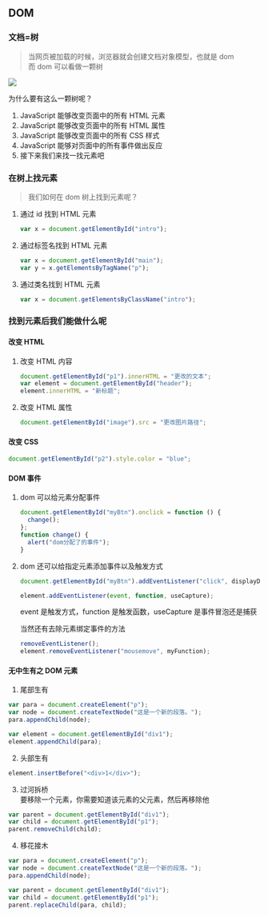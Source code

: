 ## DOM

### 文档=树

> 当网页被加载的时候，浏览器就会创建文档对象模型，也就是 dom  
> 而 dom 可以看做一颗树

<img src="https://www.runoob.com/images/pic_htmltree.gif">

为什么要有这么一颗树呢？

1. JavaScript 能够改变页面中的所有 HTML 元素
2. JavaScript 能够改变页面中的所有 HTML 属性
3. JavaScript 能够改变页面中的所有 CSS 样式
4. JavaScript 能够对页面中的所有事件做出反应
5. 接下来我们来找一找元素吧

### 在树上找元素

> 我们如何在 dom 树上找到元素呢？

1. 通过 id 找到 HTML 元素

   ```js
   var x = document.getElementById("intro");
   ```

2. 通过标签名找到 HTML 元素

   ```js
   var x = document.getElementById("main");
   var y = x.getElementsByTagName("p");
   ```

3. 通过类名找到 HTML 元素

   ```js
   var x = document.getElementsByClassName("intro");
   ```

### 找到元素后我们能做什么呢

#### 改变 HTML

1. 改变 HTML 内容

   ```js
   document.getElementById("p1").innerHTML = "更改的文本";
   var element = document.getElementById("header");
   element.innerHTML = "新标题";
   ```

2. 改变 HTML 属性

   ```js
   document.getElementById("image").src = "更改图片路径";
   ```

#### 改变 CSS

```js
document.getElementById("p2").style.color = "blue";
```

#### DOM 事件

1. dom 可以给元素分配事件

   ```js
   document.getElementById("myBtn").onclick = function () {
     change();
   };
   function change() {
     alert("dom分配了的事件");
   }
   ```

2. dom 还可以给指定元素添加事件以及触发方式

   ```js
   document.getElementById("myBtn").addEventListener("click", displayDate);
   ```

   ```js
   element.addEventListener(event, function, useCapture);
   ```

   event 是触发方式，function 是触发函数，useCapture 是事件冒泡还是捕获

   当然还有去除元素绑定事件的方法

   ```js
   removeEventListener();
   element.removeEventListener("mousemove", myFunction);
   ```

#### 无中生有之 DOM 元素

1. 尾部生有

```js
var para = document.createElement("p");
var node = document.createTextNode("这是一个新的段落。");
para.appendChild(node);

var element = document.getElementById("div1");
element.appendChild(para);
```

2. 头部生有

```js
element.insertBefore("<div>1</div>");
```

3. 过河拆桥  
   要移除一个元素，你需要知道该元素的父元素，然后再移除他

```js
var parent = document.getElementById("div1");
var child = document.getElementById("p1");
parent.removeChild(child);
```

4. 移花接木

```js
var para = document.createElement("p");
var node = document.createTextNode("这是一个新的段落。");
para.appendChild(node);

var parent = document.getElementById("div1");
var child = document.getElementById("p1");
parent.replaceChild(para, child);
```
